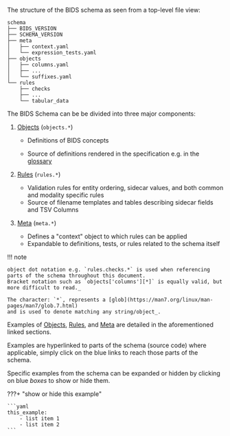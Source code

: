 The structure of the BIDS schema as seen from a top-level file view:

```text
schema
├── BIDS_VERSION
├── SCHEMA_VERSION
├── meta
│   ├── context.yaml
│   └── expression_tests.yaml
├── objects
│   ├── columns.yaml
│   ├── ...
│   └── suffixes.yaml
└── rules
    ├── checks
    ├── ...
    └── tabular_data
```

The BIDS Schema can be be divided into three major components:

1.  [Objects](https://github.com/bids-standard/bids-specification/blob/master/src/schema/objects) (`objects.*`)
    -   Definitions of BIDS concepts

    -   Source of definitions rendered in the specification
        e.g. in the [glossary](https://bids-specification.readthedocs.io/en/stable/glossary.html)

1.  [Rules](https://github.com/bids-standard/bids-specification/tree/master/src/schema/rules) (`rules.*`)
    -   Validation rules for entity ordering, sidecar values, and both common and modality specific rules
    -   Source of filename templates and tables describing sidecar fields and TSV Columns

1.  [Meta](https://github.com/bids-standard/bids-specification/tree/master/src/schema/meta) (`meta.*`)
    -   Defines a "context" object to which rules can be applied
    -   Expandable to definitions, tests, or rules related to the schema itself

!!! note

    object dot notation e.g. `rules.checks.*` is used when referencing parts of the schema throughout this document.
    Bracket notation such as `objects['columns'][*]` is equally valid, but more difficult to read._

    The character: `*`, represents a [glob](https://man7.org/linux/man-pages/man7/glob.7.html)
    and is used to denote matching any string/object_.

Examples of [Objects](schema_meta.md), [Rules](schema_rules.md), and [Meta](schema_meta.md) are detailed in the aforementioned linked sections.

Examples are hyperlinked to parts of the schema (source code) where applicable, simply click on the blue
links to reach those parts of the schema.

Specific examples from the schema can be expanded or hidden by clicking on blue _boxes_ to show or hide them.

???+ "show or hide this example"

    ```yaml
    this_example:
        - list item 1
        - list item 2
    ```
